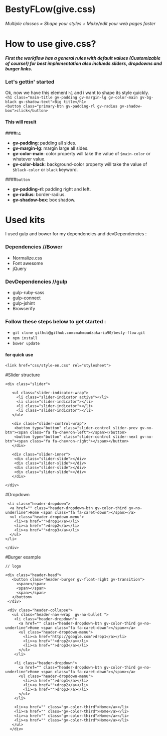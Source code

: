 # BestyFLow(give.css)
###### Multiple classes = Shape your styles + Make/edit your web pages faster

# How to use give.css?
##### First the workflow has a general rules with default values (Customizable of course!) for best implementation also inclueds sliders, dropdowns and burger links.<br>
### Let's gettin' started
Ok, now we have this element `h1` and i want to shape its style quickly.<br> 
`<h1 class="main-title gv-padding gv-margin-lg gv-color-main gv-bg-black gv-shadow-text">Big title</h1>`<br>
`<button class="primary-btn gv-padding-rl gv-radius gv-shadow-box">click</button>`

#### This will result
####`h1`
- <b>gv-padding</b>: padding all sides.
- <b>gv-margin-lg</b>: margin large all sides.
- <b>gv-color-main</b>: color property will take the value of `$main-color` or whatever value.
- <b>gv-color-black</b>: background-color property will take the value of `$black-color` or `black` keyword.

####`button`
- <b>gv-padding-rl</b>: padding right and left.
- <b>gv-radius</b>: border-radius.
- <b>gv-shadow-box</b>: box shadow.

# Used kits
I used gulp and bower for my dependencies and devDependencies :

### Dependencies //Bower
- Normalize.css
- Font awesome
- jQuery

### DevDependencies //gulp
- gulp-ruby-sass
- gulp-connect 
- gulp-jshint
- Browserify

### Follow these steps below to get started :
- `git clone github@github.com:mahmoudzakaria90/besty-flow.git`
- `npm install`
- `bower update`

#### for quick use
`<link href="css/style-en.css" rel="stylesheet">`

#Slider structure
```
<div class="slider">

   <ul class="slider-indicator-wrap">
     <li class="slider-indicator active"></li>
     <li class="slider-indicator"></li>
     <li class="slider-indicator"></li>
     <li class="slider-indicator"></li>
   </ul>

   <div class="slider-control-wrap">
    <button type="button" class="slider-control slider-prev gv-no-btn"><span class="fa fa-chevron-left"></span></button>
    <button type="button" class="slider-control slider-next gv-no-btn"><span class="fa fa-chevron-right"></span></button>
   </div>

   <div class="slider-inner">
    <div class="slider-slide"></div>
    <div class="slider-slide"></div>
    <div class="slider-slide"></div>
    <div class="slider-slide"></div>
   </div>

</div>

```

#Dropdown
```
 <li class="header-dropdown">
  <a href="" class="header-dropdown-btn gv-color-third gv-no-underline">Home <span class="fa fa-caret-down"></span></a>
  <ul class="header-dropdown-menu">
    <li><a href="">drop1</a></li>
    <li><a href="">drop2</a></li>
    <li><a href="">drop3</a></li>
  </ul>
</li>

</div>

```
#Burger example
```
// logo

<div class="header-head">
   <button class="header-burger gv-float-right gv-transition">
     <span></span>
     <span></span>
     <span></span>
   </button>
 </div>

 <div class="header-collapse">
   <ul class="header-nav-wrap  gv-no-bullet ">
    <li class="header-dropdown">
      <a href="" class="header-dropdown-btn gv-color-third gv-no-underline">Home <span class="fa fa-caret-down"></span></a>
      <ul class="header-dropdown-menu">
        <li><a href="http://google.com">drop1</a></li>
        <li><a href="">drop2</a></li>
        <li><a href="">drop3</a></li>
      </ul>
    </li>

    <li class="header-dropdown">
      <a href="" class="header-dropdown-btn gv-color-third gv-no-underline">Home <span class="fa fa-caret-down"></span></a>
      <ul class="header-dropdown-menu">
        <li><a href="">drop1</a></li>
        <li><a href="">drop2</a></li>
        <li><a href="">drop3</a></li>
      </ul>
    </li>

    <li><a href="" class="gv-color-third">Home</a></li>
    <li><a href="" class="gv-color-third">Home</a></li>
    <li><a href="" class="gv-color-third">Home</a></li>
    <li><a href="" class="gv-color-third">Home</a></li>
   </ul>
  </div>         

```